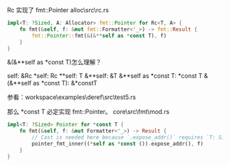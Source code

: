 Rc 实现了 fmt::Pointer
alloc\src\rc.rs
```rust
impl<T: ?Sized, A: Allocator> fmt::Pointer for Rc<T, A> {
    fn fmt(&self, f: &mut fmt::Formatter<'_>) -> fmt::Result {
        fmt::Pointer::fmt(&(&**self as *const T), f)
    }
}
```

&(&**self as *const T)怎么理解？

self: &Rc
*self: Rc
**self: T
&**self: &T
&**self as *const T: *const T
&(&**self as *const T): &*constT

参看：workspace\examples\deref\src\test5.rs

那么 *const T 必定实现 fmt::Pointer。
core\src\fmt\mod.rs
```rust
impl<T: ?Sized> Pointer for *const T {
    fn fmt(&self, f: &mut Formatter<'_>) -> Result {
        // Cast is needed here because `.expose_addr()` requires `T: Sized`.
        pointer_fmt_inner((*self as *const ()).expose_addr(), f)
    }
}
```
